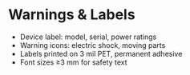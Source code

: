 # Warnings & Labels

- Device label: model, serial, power ratings
- Warning icons: electric shock, moving parts
- Labels printed on 3 mil PET, permanent adhesive
- Font sizes ≥3 mm for safety text
